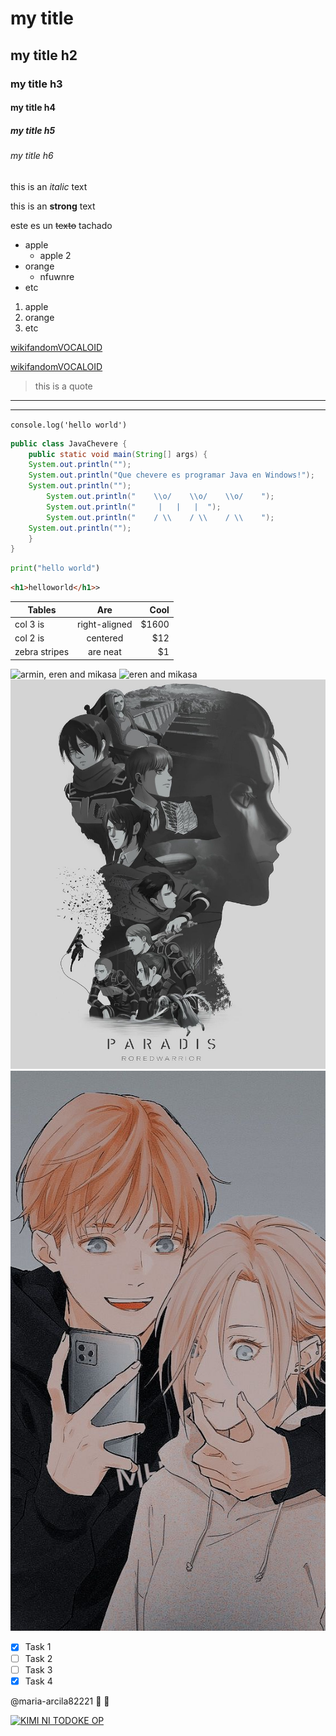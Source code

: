 <!-- HEADINGS -->

# my title
## my title h2
### my title h3
#### my title h4
##### my title h5
###### my title h6

<!-- italic -->
this is an *italic* text

<!-- strong -->
this is an **strong** text

<!-- strikethrough -->
este es un ~~texto~~ tachado


<!-- UL -->
* apple
    * apple 2
* orange
    * nfuwnre
* etc

1. apple
    <!--1. apple 2-->
2. orange
3. etc

[wikifandomVOCALOID](https://vocaloid.fandom.com/wiki/Vocaloid_Wiki)

[wikifandomVOCALOID](https://vocaloid.fandom.com/wiki/Vocaloid_Wiki "Custom title")

> this is a quote<!-- cita -->

<!-- lineas -->
---
___


`console.log('hello world')`

```java
public class JavaChevere {
    public static void main(String[] args) {
	System.out.println("");
	System.out.println("Que chevere es programar Java en Windows!");
	System.out.println("");
        System.out.println("	\\o/	\\o/	\\o/	");
        System.out.println("	 |	 |	 |	");
        System.out.println("	/ \\	/ \\	/ \\	");
	System.out.println("");
    }
}
```

```python
print("hello world")
```

```html
<h1>helloworld</h1>>
```

| Tables        | Are           | Cool  |
| ------------- |:-------------:| -----:|
| col 3 is      | right-aligned | $1600 |
| col 2 is      | centered      |   $12 |
| zebra stripes | are neat      |    $1 |

<!--|ahfyafe    |uasdhfu  |
|-----------|---------|
| jehcuh    |   effff |-->

<!-- simbolo de admiracion para que no reconozca esto como un enlace si no mas bien como una imagen -->
![armin, eren and mikasa](https://i.pinimg.com/564x/10/91/1e/10911e21f3faf1b52a683a4b78c6a351.jpg)
![eren and mikasa](https://i.pinimg.com/474x/e9/e6/96/e9e696fac93798389d9178873c2e31b8.jpg "eren and mikasa")
![PARADIS](Redwarrior.png)
![armin and annie](arminandannie.png "kawaii")

<!-- GITHUB MARKDOWN -->

<!-- tareas, cuadrito de check, no se ve aqui en visual studio code por que son reglas propias de github. pero alli si que se veran -->
* [x] Task 1
* [ ] Task 2
* [ ] Task 3
* [x] Task 4

@maria-arcila82221 :whale2: :snail:

[![KIMI NI TODOKE OP](http://img.youtube.com/vi/QLO-ZD8_5Yk/0.jpg)](http://www.youtube.com/watch?v=QLO-ZD8_5Yk)



